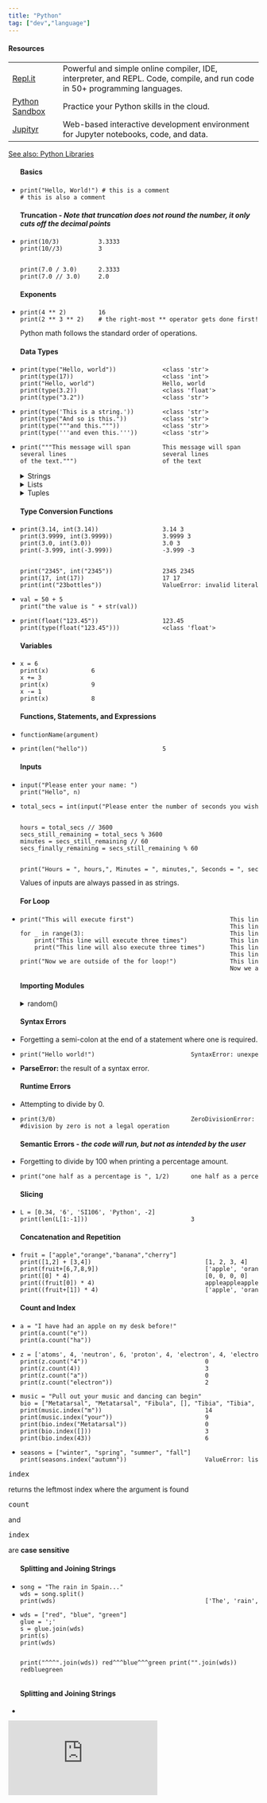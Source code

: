 ```yaml
---
title: "Python"
tag: ["dev","language"]
---
```


<div class="card">
    <h4>Resources</h4>
    <table class="col-1_2">
        <tr>
            <td><a href="https://repl.it/@whearst3/Python-Sandbox" target="_blank">Repl.it</a></td>
            <td>Powerful and simple online compiler, IDE, interpreter, and REPL. Code, compile, and run code in 50+ programming languages.</td>
        </tr>
        <tr>
            <td><a href="https://repl.it/@whearst3/Python-Sandbox" target="_blank">Python Sandbox</a></td>
            <td>Practice your Python skills in the cloud.</td>
        </tr>
        <tr>
            <td><a href="https://jupyter.org/" target="_blank">Jupityr</a></td>
            <td>Web-based interactive development environment for Jupyter notebooks, code, and data.</td>
        </tr>
    </table>
    <section>
        <span class="marker-green-sm"></span><a href="/development/python-libraries/">See also: Python Libraries</a>
    </section>
</div>

<div class="card">
    <ul>
        <h4>Basics</h4>
            <li class="nobullet">
                <code><pre class="pre-sm white">
print("Hello, World!") # this is a comment
# this is also a comment</pre></code>
            </li>
    </ul>
    <ul>
        <h4>Truncation - <em>Note that truncation does not round the number, it only cuts off the decimal points</em></h4>
            <li class="nobullet">
                <code><pre class="pre-sm white">
print(10/3)           3.3333
print(10//3)          3
<br>
print(7.0 / 3.0)      2.3333
print(7.0 // 3.0)     2.0</pre></code>
            </li>
    </ul>
    <ul>
        <h4>Exponents</h4>
            <li class="nobullet">
                <code><pre class="pre-sm white">
print(4 ** 2)         16
print(2 ** 3 ** 2)    # the right-most ** operator gets done first!</pre></code>
            </li>
        <section>Python math follows the standard order of operations.</section>
    </ul>
</div>

<div class="card">
    <ul>
        <h4>Data Types</h4>
            <li class="nobullet">
                <code><pre class="pre-sm white">
print(type("Hello, world"))             &lt;class 'str'>
print(type(17))                         &lt;class 'int'>
print("Hello, world")                   Hello, world
print(type(3.2))                        &lt;class 'float'>
print(type("3.2"))                      &lt;class 'str'></pre></code>
            </li>
            <li class="nobullet">
                <code><pre class="pre-sm white">
print(type('This is a string.'))        &lt;class 'str'>
print(type("And so is this."))          &lt;class 'str'>
print(type("""and this."""))            &lt;class 'str'>
print(type('''and even this.'''))       &lt;class 'str'></pre></code>
            </li>
            <li class="nobullet">
                <code><pre class="pre-sm white">
print("""This message will span         This message will span
several lines                           several lines
of the text.""")                        of the text</pre></code>
            </li>
    </ul>
    <ul>
        <details class="accordion">
            <summary>Strings</summary>
                <li>Sequential collections of characters</li>
                <li>The characters are in a particular order from left to right</li>
                <li>Empty string: <pre class="pre-sm">''</pre> or <pre class="pre-sm">""</pre></li>
        </details>
        <details class="accordion">
            <summary>Lists</summary>
                <li>Sequential collection of data values, each identified by an index</li>
                <li>Each data value is an element</li>
                <li>Each element can contain any data type</li>
                <li>Lists are held in square brackets: <pre class="pre-sm">[ ]</pre></li>
                <li class="nobullet"><pre class="pre-sm">[10, 20, 30, 40]
["spam", "100", 200]
["hello", 2.0, 5, [10, 20]]</pre>
                </li>
        </details>
        <details class="accordion">
            <summary>Tuples</summary>
                <li>Tuples are just like lists, <b>except</b> they are immutable - cannot be changed or modified</li>
                <li>Tuples are held in parenthesis: <pre class="pre-sm">( )</pre></li>
                <li>If the tuple only has one element, is has to have a comma after the element <pre class="pre-sm">myTuple = (100,)</pre></li>
        </details>
    </ul>
</div>

<div class="card">
    <ul>
        <h4>Type Conversion Functions</h4>
            <li class="nobullet">
                <code><pre class="pre-sm white">
print(3.14, int(3.14))                  3.14 3
print(3.9999, int(3.9999))              3.9999 3
print(3.0, int(3.0))                    3.0 3
print(-3.999, int(-3.999))              -3.999 -3
<br>
print("2345", int("2345"))              2345 2345
print(17, int(17))                      17 17
print(int("23bottles"))                 ValueError: invalid literal for int() with base 10: '23bottles' </pre></code>
            </li>
            <li class="nobullet">
                <code><pre class="pre-sm white">
val = 50 + 5
print("the value is " + str(val))</pre></code>
            </li>
            <li class="nobullet">
                <code><pre class="pre-sm white">
print(float("123.45"))                  123.45
print(type(float("123.45")))            &lt;class 'float'></pre></code>
            </li>
    </ul>
</div>

<div class="card">
    <ul>
        <h4>Variables</h4>
            <li class="nobullet">
                <code><pre class="pre-sm white">
x = 6
print(x)            6
x += 3
print(x)            9
x -= 1
print(x)            8</pre></code>
            </li>
    </ul>
</div>

<div class="card">
    <ul>
        <h4>Functions, Statements, and Expressions</h4>
            <li class="nobullet">
                <code>functionName(argument)</code>
            </li>
            <li class="nobullet">
                <code><pre class="pre-sm white">
print(len("hello"))                     5</pre></code>
            </li>
    </ul>
</div>

<div class="card">
    <ul>
        <h4>Inputs</h4>
            <li class="nobullet">
                <code><pre class="pre-sm white">
input("Please enter your name: ")
print("Hello", n)</pre></code>
            </li>
            <li class="nobullet">
                <code><pre class="pre-sm white">total_secs = int(input("Please enter the number of seconds you wish to convert: "))
<br>
hours = total_secs // 3600
secs_still_remaining = total_secs % 3600
minutes = secs_still_remaining // 60
secs_finally_remaining = secs_still_remaining % 60
<br>
print("Hours = ", hours,", Minutes = ", minutes,", Seconds = ", secs_finally_remaining)</pre></code>
            </li>
        <section>Values of inputs are always passed in as strings.</section>
    </ul>
</div>

<div class="card">
    <ul>
        <h4>For Loop</h4>
            <li class="nobullet">
                <code><pre class="pre-sm white">print("This will execute first")                           This line will execute first
                                                           This line will execute three times
for _ in range(3):                                         This line will also execute three times
    print("This line will execute three times")            This line will execute three times
    print("This line will also execute three times")       This line will also execute three times
                                                           This line will execute three times
print("Now we are outside of the for loop!")               This line will also execute three times
                                                           Now we are outside of the for loop!</pre></code>
            </li>
    </ul>
</div>

<div class="accordion-wrapper">
    <div class="card">
        <ul>
        <h4>Importing Modules</h4>
            <details class="accordion">
                <summary>random()</summary>
                <li class="nobullet">
                    <code>
    <pre>
import random
<br>
prob = random.random()
print(prob)
<br>
diceThrow = random.randrange(1,7)
print(diceThrow)            #return an int, one of 1,2,3,4,5,6</pre>
                    </code>
                </li>
        </ul>
    </div>
</div>

<div class="card">
    <ul>
        <h4>Syntax Errors</h4>
            <li class="nobullet">
                Forgetting a semi-colon at the end of a statement where one is required.
            </li>
            <li class="nobullet">
                <code><pre class="pre-sm white">print("Hello world!"<span class="code-error">)                           SyntaxError: unexpected EOF while parsing</span></pre></code>
            </li>
            <li class="nobullet">
                <b>ParseError:</b> the result of a syntax error.
            </li>
    </ul>
    <ul>
        <h4>Runtime Errors</h4>
            <li class="nobullet">
                Attempting to divide by 0.
            </li>
            <li class="nobullet">
                <code><pre class="pre-sm white">print(3/0)                                      <span class="code-error">ZeroDivisionError: division by zero</span>
#division by zero is not a legal operation</pre></code>
            </li>
    </ul>
    <ul>
        <h4>Semantic Errors - <em>the code will run, but not as intended by the user</em></h4>
            <li class="nobullet">
                Forgetting to divide by 100 when printing a percentage amount.
            </li>
            <li class="nobullet">
                <code><pre class="pre-sm white">print("one half as a percentage is ", 1/2)      one half as a percentage is  0.5</pre></code>
            </li>
    </ul>
</div>

<div class="card">
    <ul>
        <h4>Slicing</h4>
            <li class="nobullet">
                <code><pre class="pre-sm white">
L = [0.34, '6', 'SI106', 'Python', -2]
print(len(L[1:-1]))                             3</pre></code>
            </li>
    </ul>
</div>

<div class="card">
    <ul>
        <h4>Concatenation and Repetition</h4>
            <li class="nobullet">
                <code><pre class="pre-sm white">
fruit = ["apple","orange","banana","cherry"]
print([1,2] + [3,4])                                [1, 2, 3, 4]
print(fruit+[6,7,8,9])                              ['apple', 'orange', 'banana', 'cherry', 6, 7, 8, 9]
print([0] * 4)                                      [0, 0, 0, 0]
print((fruit[0]) * 4)                               appleappleappleapple
print((fruit+[1]) * 4)                              ['apple', 'orange', 'banana', 'cherry',1,'apple', 'orange', 'banana', 'cherry',1,'apple', 'orange', 'banana', 'cherry',1,'apple', 'orange', 'banana', 'cherry',1]</pre></code>
            </li>
    </ul>
</div>

<div class="card">
    <ul>
        <h4>Count and Index</h4>
            <li class="nobullet">
                <code><pre class="pre-sm white">
a = "I have had an apple on my desk before!"
print(a.count("e"))
print(a.count("ha"))</pre></code>
            </li>
            <li class="nobullet">
                <code><pre class="pre-sm white">
z = ['atoms', 4, 'neutron', 6, 'proton', 4, 'electron', 4, 'electron', 'atoms']
print(z.count("4"))                                 0
print(z.count(4))                                   3
print(z.count("a"))                                 0
print(z.count("electron"))                          2</pre></code>
            </li>
            <li class="nobullet">
                <code><pre class="pre-sm white">
music = "Pull out your music and dancing can begin"
bio = ["Metatarsal", "Metatarsal", "Fibula", [], "Tibia", "Tibia", 43, "Femur", "Occipital", "Metatarsal"]
print(music.index("m"))                             14
print(music.index("your"))                          9
print(bio.index("Metatarsal"))                      0
print(bio.index([]))                                3
print(bio.index(43))                                6</pre></code>
            </li>
            <li class="nobullet">
                <code><pre class="pre-sm white">
seasons = ["winter", "spring", "summer", "fall"]
print(seasons.index("autumn"))                      <span class="code-error">ValueError: list.index(x): x not in list on line 3</span></pre></code>
            </li>
    </ul>
    <section><pre class="pre-sm">index</pre> returns the leftmost index where the argument is found</section>
    <section><pre class="pre-sm">count</pre> and <pre class="pre-sm">index</pre> are <b>case sensitive</b></section>
</div>

<div class="card">
    <ul>
        <h4>Splitting and Joining Strings</h4>
            <li class="nobullet">
                <code><pre class="pre-sm white">
song = "The rain in Spain..."
wds = song.split()
print(wds)                                          ['The', 'rain', 'in', 'Spain...']</pre></code>
            </li>
            <li class="nobullet">
                <code><pre class="pre-sm white">
wds = ["red", "blue", "green"]
glue = ';'
s = glue.join(wds)
print(s)
print(wds)

print("^^^".join(wds))                              red^^^blue^^^green
print("".join(wds))                                 redbluegreen</pre></code>
            </li>
    </ul>
</div>

<div class="card">
    <ul>
        <h4>Splitting and Joining Strings</h4>
            <li class="nobullet">
                <code><pre class="pre-sm white">
</pre></code>
            </li>
    </ul>
</div>

<iframe class="pyide" src="https://repl.it/repls/CraftyWorthlessNonlinearprogramming?lite=true" scrolling="no" frameborder="no" allowtransparency="true" allowfullscreen="true" sandbox="allow-forms allow-pointer-lock allow-popups allow-same-origin allow-scripts allow-modals"></iframe>